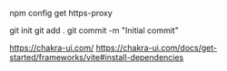 npm config get https-proxy

git init
git add .
git commit -m "Initial commit"

https://chakra-ui.com/
https://chakra-ui.com/docs/get-started/frameworks/vite#install-dependencies
